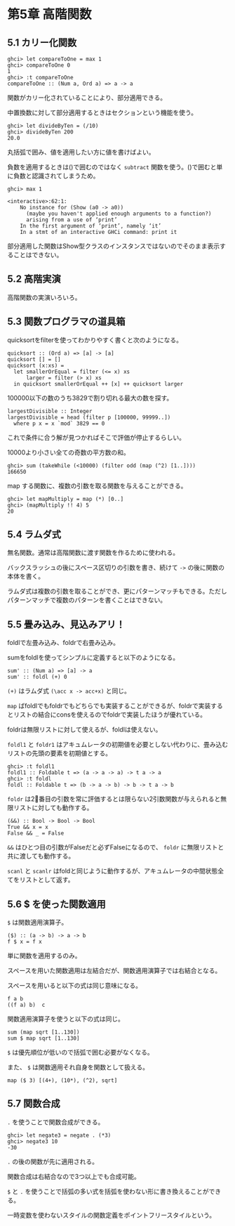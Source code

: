 # 第5章 高階関数

## 5.1 カリー化関数

```
ghci> let compareToOne = max 1
ghci> compareToOne 0
1
ghci> :t compareToOne
compareToOne :: (Num a, Ord a) => a -> a
```

関数がカリー化されていることにより、部分適用できる。

中置換数に対して部分適用するときはセクションという機能を使う。

```
ghci> let divideByTen = (/10)
ghci> divideByTen 200
20.0
```

丸括弧で囲み、値を適用したい方に値を書けばよい。

負数を適用するときは()で囲むのではなく ```subtract``` 関数を使う。()で囲むと単に負数と認識されてしまうため。

```
ghci> max 1

<interactive>:62:1:
    No instance for (Show (a0 -> a0))
      (maybe you haven't applied enough arguments to a function?)
      arising from a use of ‘print’
    In the first argument of ‘print’, namely ‘it’
    In a stmt of an interactive GHCi command: print it
```

部分適用した関数はShow型クラスのインスタンスではないのでそのまま表示することはできない。


## 5.2 高階実演

高階関数の実演いろいろ。

## 5.3 関数プログラマの道具箱

quicksortをfilterを使ってわかりやすく書くと次のようになる。

```
quicksort :: (Ord a) => [a] -> [a]
quicksort [] = []
quicksort (x:xs) =
  let smallerOrEqual = filter (<= x) xs
      larger = filter (> x) xs
  in quicksort smallerOrEqual ++ [x] ++ quicksort larger
```

100000以下の数のうち3829で割り切れる最大の数を探す。

```
largestDivisible :: Integer
largestDivisible = head (filter p [100000, 99999..])
  where p x = x `mod` 3829 == 0
```

これで条件に合う解が見つかればそこで評価が停止するらしい。

10000より小さい全ての奇数の平方数の和。

```
ghci> sum (takeWhile (<10000) (filter odd (map (^2) [1..])))
166650
```

map する関数に、複数の引数を取る関数を与えることができる。

```
ghci> let mapMultiply = map (*) [0..]
ghci> (mapMultiply !! 4) 5
20
```

## 5.4 ラムダ式

無名関数。通常は高階関数に渡す関数を作るために使われる。

バックスラッシュの後にスペース区切りの引数を書き、続けて ```->``` の後に関数の本体を書く。

ラムダ式は複数の引数を取ることができ、更にパターンマッチもできる。ただしパターンマッチで複数のパターンを書くことはできない。

## 5.5 畳み込み、見込みアリ！

foldlで左畳み込み、foldrで右畳み込み。

sumをfoldlを使ってシンプルに定義すると以下のようになる。

```
sum' :: (Num a) => [a] -> a
sum' :: foldl (+) 0
```

```(+)``` はラムダ式 ```(\acc x -> acc+x)``` と同じ。

```map``` ばfoldlでもfoldrでもどちらでも実装することができるが、foldrで実装するとリストの結合にconsを使えるのでfoldrで実装したほうが優れている。

foldrは無限リストに対して使えるが、foldlは使えない。

```foldl1``` と ```foldr1``` はアキュムレータの初期値を必要としない代わりに、畳み込むリストの先頭の要素を初期値とする。

```
ghci> :t foldl1
foldl1 :: Foldable t => (a -> a -> a) -> t a -> a
ghci> :t foldl
foldl :: Foldable t => (b -> a -> b) -> b -> t a -> b
```

```foldr``` は2番目の引数を常に評価するとは限らない2引数関数が与えられると無限リストに対しても動作する。

```
(&&) :: Bool -> Bool -> Bool
True && x = x
False && _ = False
```

```&&``` はひとつ目の引数がFalseだと必ずFalseになるので、 ```foldr``` に無限リストと共に渡しても動作する。

```scanl``` と ```scanlr``` はfoldと同じように動作するが、アキュムレータの中間状態全てをリストとして返す。

## 5.6 $ を使った関数適用

```$``` は関数適用演算子。

```
($) :: (a -> b) -> a -> b
f $ x = f x
```

単に関数を適用するのみ。

スペースを用いた関数適用は左結合だが、関数適用演算子では右結合となる。

スペースを用いると以下の式は同じ意味になる。

```
f a b
((f a) b)  c
```

関数適用演算子を使うと以下の式は同じ。

```
sum (map sqrt [1..130])
sum $ map sqrt [1..130]
```

```$``` は優先順位が低いので括弧で囲む必要がなくなる。

また、 ```$``` は関数適用それ自身を関数として扱える。

```
map ($ 3) [(4+), (10*), (^2), sqrt]
```

## 5.7 関数合成

```.``` を使うことで関数合成ができる。

```
ghci> let negate3 = negate . (*3)
ghci> negate3 10
-30
```

```.``` の後の関数が先に適用される。

関数合成は右結合なので3つ以上でも合成可能。

```$``` と ```.``` を使うことで括弧の多い式を括弧を使わない形に書き換えることができる。

一時変数を使わないスタイルの関数定義をポイントフリースタイルという。
